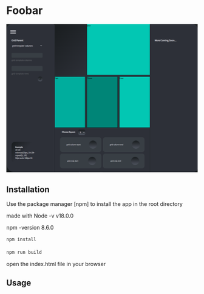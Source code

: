 # Foobar

![poster](./img/screenshot.png)

## Installation

Use the package manager [npm] to install the app in the root directory 

made with Node -v
v18.0.0

npm -version
8.6.0

```bash
npm install 

npm run build
```

open the index.html file in your browser
## Usage
